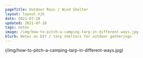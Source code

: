 ```yaml
---
pageTitle: Outdoor Rain / Wind Shelter 
layout: layout.njk
date: 2021-07-28
updated: 2021-07-28
tags: notes 
image: /img/how-to-pitch-a-camping-tarp-in-different-ways.jpg
blurb: Notes on DIY / tarp shelters for outdoor gatherings
---
```


(/img/how-to-pitch-a-camping-tarp-in-different-ways.jpg)

